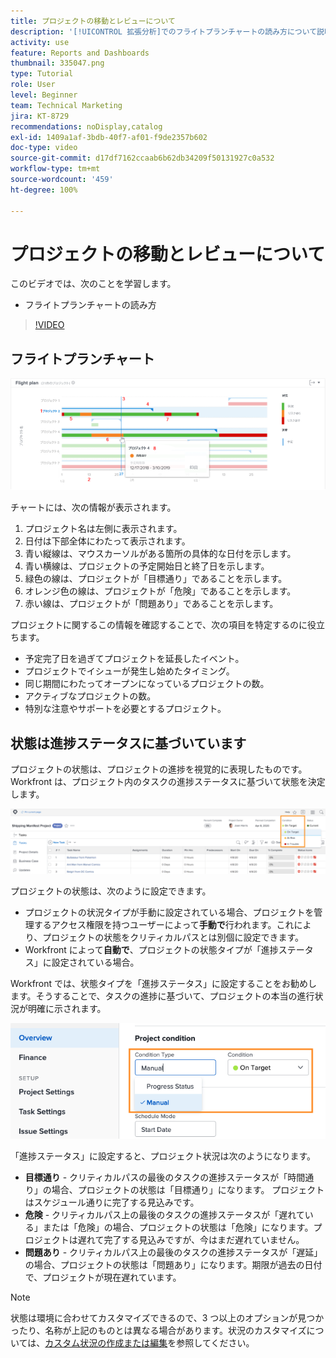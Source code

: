 ```yaml
---
title: プロジェクトの移動とレビューについて
description: '[!UICONTROL 拡張分析]でのフライトプランチャートの読み方について説明します。'
activity: use
feature: Reports and Dashboards
thumbnail: 335047.png
type: Tutorial
role: User
level: Beginner
team: Technical Marketing
jira: KT-8729
recommendations: noDisplay,catalog
exl-id: 1409a1af-3bdb-40f7-af01-f9de2357b602
doc-type: video
source-git-commit: d17df7162ccaab6b62db34209f50131927c0a532
workflow-type: tm+mt
source-wordcount: '459'
ht-degree: 100%

---
```


# プロジェクトの移動とレビューについて

このビデオでは、次のことを学習します。

* フライトプランチャートの読み方

>[!VIDEO](https://video.tv.adobe.com/v/335047/?quality=12&learn=on&enablevpops)

## フライトプランチャート

![フライトプランチャートの画像。下の箇条書き項目に対応する番号が付けられています](assets/section-2-1.png)

チャートには、次の情報が表示されます。

1. プロジェクト名は左側に表示されます。
1. 日付は下部全体にわたって表示されます。
1. 青い縦線は、マウスカーソルがある箇所の具体的な日付を示します。
1. 青い横線は、プロジェクトの予定開始日と終了日を示します。
1. 緑色の線は、プロジェクトが「目標通り」であることを示します。
1. オレンジ色の線は、プロジェクトが「危険」であることを示します。
1. 赤い線は、プロジェクトが「問題あり」であることを示します。

プロジェクトに関するこの情報を確認することで、次の項目を特定するのに役立ちます。

* 予定完了日を過ぎてプロジェクトを延長したイベント。
* プロジェクトでイシューが発生し始めたタイミング。
* 同じ期間にわたってオープンになっているプロジェクトの数。
* アクティブなプロジェクトの数。
* 特別な注意やサポートを必要とするプロジェクト。

## 状態は進捗ステータスに基づいています

プロジェクトの状態は、プロジェクトの進捗を視覚的に表現したものです。Workfront は、プロジェクト内のタスクの進捗ステータスに基づいて状態を決定します。

![考えられる進捗ステータスの画像](assets/section-2-2.png)

プロジェクトの状態は、次のように設定できます。

* プロジェクトの状況タイプが手動に設定されている場合、プロジェクトを管理するアクセス権限を持つユーザーによって&#x200B;**手動で**&#x200B;行われます。これにより、プロジェクトの状態をクリティカルパスとは別個に設定できます。
* Workfront によって&#x200B;**自動で**、プロジェクトの状態タイプが「進捗ステータス」に設定されている場合。

Workfront では、状態タイプを「進捗ステータス」に設定することをお勧めします。そうすることで、タスクの進捗に基づいて、プロジェクトの本当の進行状況が明確に示されます。

![考えられる進捗ステータスの画像](assets/section-2-3.png)

「進捗ステータス」に設定すると、プロジェクト状況は次のようになります。

* **目標通り** - クリティカルパスの最後のタスクの進捗ステータスが「時間通り」の場合、プロジェクトの状態は「目標通り」になります。 プロジェクトはスケジュール通りに完了する見込みです。
* **危険** - クリティカルパス上の最後のタスクの進捗ステータスが「遅れている」または「危険」の場合、プロジェクトの状態は「危険」になります。プロジェクトは遅れて完了する見込みですが、今はまだ遅れていません。
* **問題あり** - クリティカルパス上の最後のタスクの進捗ステータスが「遅延」の場合、プロジェクトの状態は「問題あり」になります。期限が過去の日付で、プロジェクトが現在遅れています。

>[!NOTE]
>
>状態は環境に合わせてカスタマイズできるので、3 つ以上のオプションが見つかったり、名称が上記のものとは異なる場合があります。状況のカスタマイズについては、[カスタム状況の作成または編集](https://experienceleague.adobe.com/docs/workfront/using/administration-and-setup/customize/custom-conditions/create-edit-custom-conditions.html?lang=ja)を参照してください。
